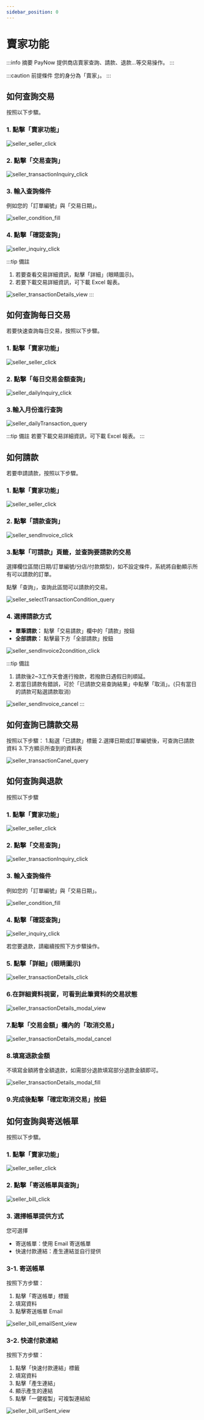 ```yaml
---
sidebar_position: 0
---
```


# 賣家功能

:::info 摘要
PayNow 提供商店賣家查詢、請款、退款...等交易操作。
:::

:::caution 前提條件
您的身分為「賣家」。
:::

## 如何查詢交易

按照以下步驟。

### 1. 點擊「賣家功能」

![seller_seller_click](./images/seller/seller_seller_click.png)

### 2. 點擊「交易查詢」

![seller_transactionInquiry_click](./images/seller/seller_transactionInquiry_click.png)

### 3. 輸入查詢條件

例如您的「訂單編號」與「交易日期」。

![seller_condition_fill](./images/seller/seller_condition_fill.png)

### 4. 點擊「確認查詢」

![seller_inquiry_click](./images/seller/seller_inquiry_click.png)

:::tip 備註
1. 若要查看交易詳細資訊，點擊「詳細」(眼睛圖示)。
2. 若要下載交易詳細資訊，可下載 Excel 報表。

![seller_transactionDetails_view](./images/seller/seller_transactionDetails_view.png)
:::

## 如何查詢每日交易

若要快速查詢每日交易，按照以下步驟。

### 1. 點擊「賣家功能」

![seller_seller_click](./images/seller/seller_seller_click.png)

### 2. 點擊「每日交易金額查詢」

![seller_dailyInquiry_click](./images/seller/seller_dailyInquiry_click.png)

### 3.輸入月份進行查詢

![seller_dailyTransaction_query](./images/seller/seller_dailyTransaction_query.png)

:::tip 備註
若要下載交易詳細資訊，可下載 Excel 報表。
:::

## 如何請款

若要申請請款，按照以下步驟。

### 1. 點擊「賣家功能」

![seller_seller_click](./images/seller/seller_seller_click.png)

### 2. 點擊「請款查詢」

![seller_sendInvoice_click](./images/seller/seller_sendInvoice_click.png)

### 3.點擊「可請款」頁籤，並查詢要請款的交易

選擇欄位區間(日期/訂單編號/分店/付款類型)，如不設定條件，系統將自動顯示所有可以請款的訂單。

點擊「查詢」，查詢此區間可以請款的交易。

![seller_selectTransactionCondition_query](./images/seller/seller_selectTransactionCondition_query.png)

### 4. 選擇請款方式
- **單筆請款：** 點擊「交易請款」欄中的「請款」按鈕
- **全部請款：** 點擊最下方「全部請款」按鈕

![seller_sendInvoice2condition_click](./images/seller/seller_sendInvoice2condition_click.png)

:::tip 備註
1. 請款後2~3工作天會進行撥款，若撥款日遇假日則順延。
2. 若當日請款有錯誤，可於「已請款交易查詢結果」中點擊「取消」。(只有當日的請款可點選請款取消)

![seller_sendInvoice_cancel](./images/seller/seller_sendInvoice_cancel.png)
:::

## 如何查詢已請款交易

按照以下步驟：
1.點選「已請款」標籤
2.選擇日期或訂單編號後，可查詢已請款資料
3.下方顯示所查到的資料表

![seller_transactionCanel_query](./images/seller/seller_transactionCancel_query.png)

## 如何查詢與退款

按照以下步驟

### 1. 點擊「賣家功能」

![seller_seller_click](./images/seller/seller_seller_click.png)

### 2. 點擊「交易查詢」

![seller_transactionInquiry_click](./images/seller/seller_transactionInquiry_click.png)

### 3. 輸入查詢條件

例如您的「訂單編號」與「交易日期」。

![seller_condition_fill](./images/seller/seller_condition_fill.png)

### 4. 點擊「確認查詢」

![seller_inquiry_click](./images/seller/seller_inquiry_click.png)

若您要退款，請繼續按照下方步驟操作。

### 5. 點擊「詳細」(眼睛圖示)

![seller_transactionDetails_click](./images/seller/seller_transactionDetails_click.png)

### 6.在詳細資料視窗，可看到此筆資料的交易狀態

![seller_transactionDetails_modal_view](./images/seller/seller_transactionDetails_modal_view.png)

### 7.點擊「交易金額」欄內的「取消交易」

![seller_transactionDetails_modal_cancel](./images/seller/seller_transactionDetails_modal_cancel.png)

### 8.填寫退款金額
不填寫金額將會全額退款，如需部分退款填寫部分退款金額即可。

![seller_transactionDetails_modal_fill](./images/seller/seller_transactionDetails_modal_fill.png)

### 9.完成後點擊「確定取消交易」按鈕

## 如何查詢與寄送帳單

按照以下步驟。

### 1. 點擊「賣家功能」

![seller_seller_click](./images/seller/seller_seller_click.png)

### 2. 點擊「寄送帳單與查詢」

![seller_bill_click](./images/seller/seller_bill_click.png)

### 3. 選擇帳單提供方式

您可選擇
- 寄送帳單：使用 Email 寄送帳單
- 快速付款連結：產生連結並自行提供

### 3-1. 寄送帳單

按照下方步驟：
1. 點擊「寄送帳單」標籤
2. 填寫資料
3. 點擊寄送帳單 Email

![seller_bill_emailSent_view](./images/seller/seller_bill_emailSent_view.png)

### 3-2. 快速付款連結

按照下方步驟：
1. 點擊「快速付款連結」標籤
2. 填寫資料
3. 點擊「產生連結」
4. 顯示產生的連結
5. 點擊「一鍵複製」可複製連結給

![seller_bill_urlSent_view](./images/seller/seller_bill_urlSent_view.png)